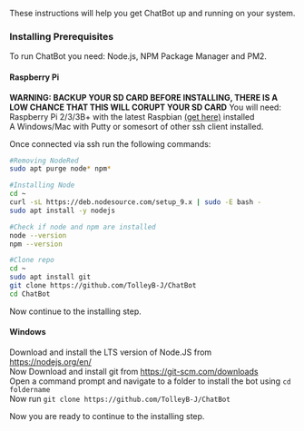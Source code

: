 These instructions will help you get ChatBot up and running on your system.

### Installing Prerequisites

To run ChatBot you need: Node.js, NPM Package Manager and PM2.

#### Raspberry Pi

**WARNING: BACKUP YOUR SD CARD BEFORE INSTALLING, THERE IS A LOW CHANCE THAT THIS WILL CORUPT YOUR SD CARD**
You will need:  
Raspberry Pi 2/3/3B+ with the latest Raspbian [(get here)](https://www.raspberrypi.org/downloads/) installed  
A Windows/Mac with Putty or somesort of other ssh client installed.  

Once connected via ssh run the following commands:
```bash
#Removing NodeRed
sudo apt purge node* npm*

#Installing Node
cd ~
curl -sL https://deb.nodesource.com/setup_9.x | sudo -E bash -
sudo apt install -y nodejs

#Check if node and npm are installed
node --version
npm --version

#Clone repo
cd ~  
sudo apt install git  
git clone https://github.com/TolleyB-J/ChatBot  
cd ChatBot  

```
Now continue to the installing step.

#### Windows

Download and install the LTS version of Node.JS from https://nodejs.org/en/  
Now Download and install git from https://git-scm.com/downloads  
Open a command prompt and navigate to a folder to install the bot using ```cd foldername```  
Now run ```git clone https://github.com/TolleyB-J/ChatBot```  

Now you are ready to continue to the installing step.

